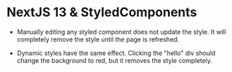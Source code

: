 # NextJS 13 & StyledComponents

- Manually editing any styled component does not update the style. It will completely remove the style until the page is refreshed.

- Dynamic styles have the same effect. Clicking the "hello" div should change the background to red, but it removes the style completely.
